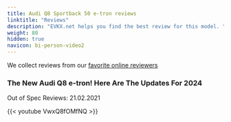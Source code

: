 ```yaml
---
title: Audi Q8 Sportback 50 e-tron reviews
linktitle: "Reviews"
description: "EVKX.net helps you find the best review for this model. "
weight: 80
hidden: true
navicon: bi-person-video2
---
```

We collect reviews from our [favorite online reviewers](../../../../guides/evreviewers/)

<div class="container text-center shadow p-2 pe-4 mb-5 bg-body-tertiary rounded border">
<h3>The New Audi Q8 e-tron! Here Are The Updates For 2024</h3>
<p>Out of Spec Reviews: 21.02.2021</p>

{{< youtube VwxQ8fOMfNQ >}}

</div>
